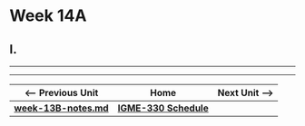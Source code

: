 # Week 14A

## I. 

<hr><hr>

| <-- Previous Unit | Home | Next Unit -->
| --- | --- | --- 
| [**week-13B-notes.md**](13B.md)     |  [**IGME-330 Schedule**](../schedule.md) | | [**week-14B-notes.md**](14B.md) 
